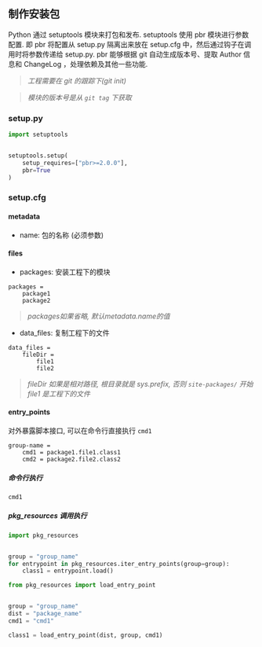 ## 制作安装包

Python 通过 setuptools 模块来打包和发布. setuptools 使用 pbr 模块进行参数配置. 即 pbr 将配置从 setup.py 隔离出来放在 setup.cfg 中，然后通过钩子在调用时将参数传递给 setup.py. pbr 能够根据 git 自动生成版本号、提取 Author 信息和 ChangeLog ，处理依赖及其他一些功能.

> *工程需要在 git 的跟踪下(git init)*

> *模块的版本号是从 `git tag` 下获取*

### setup.py

```python
import setuptools


setuptools.setup(
    setup_requires=["pbr>=2.0.0"],
    pbr=True
)
```

### setup.cfg

#### metadata

* name: 包的名称 (必须参数)


#### files

* packages: 安装工程下的模块

```
packages = 
    package1
    package2
```
> *packages如果省略, 默认metadata.name的值*

* data_files: 复制工程下的文件

```
data_files =
    fileDir =
        file1
        file2
```
> *fileDir 如果是相对路径, 根目录就是 sys.prefix, 否则 `site-packages/` 开始*
> *file1 是工程下的文件*
    
#### entry_points

对外暴露脚本接口, 可以在命令行直接执行 `cmd1`

```
group-name = 
    cmd1 = package1.file1.class1
    cmd2 = package2.file2.class2
```

##### 命令行执行

```bash
cmd1
```

##### pkg_resources 调用执行

```python
import pkg_resources


group = "group_name"
for entrypoint in pkg_resources.iter_entry_points(group=group):
    class1 = entrypoint.load()
```

```python
from pkg_resources import load_entry_point


group = "group_name"
dist = "package_name"
cmd1 = "cmd1"

class1 = load_entry_point(dist, group, cmd1)
```

